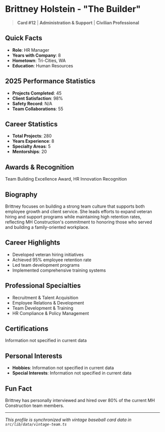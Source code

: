 # Brittney Holstein - "The Builder"

> **Card #12** | **Administration & Support** | **Civilian Professional**

## Quick Facts

- **Role**: HR Manager
- **Years with Company**: 8
- **Hometown**: Tri-Cities, WA
- **Education**: Human Resources

## 2025 Performance Statistics

- **Projects Completed**: 45
- **Client Satisfaction**: 98%
- **Safety Record**: N/A
- **Team Collaborations**: 55

## Career Statistics

- **Total Projects**: 280
- **Years Experience**: 8
- **Specialty Areas**: 5
- **Mentorships**: 20

## Awards & Recognition

Team Building Excellence Award, HR Innovation Recognition

## Biography

Brittney focuses on building a strong team culture that supports both employee growth and client
service. She leads efforts to expand veteran hiring and support programs while maintaining high
retention rates, reflecting MH Construction's commitment to honoring those who served and building
a family-oriented workplace.

## Career Highlights

- Developed veteran hiring initiatives
- Achieved 95% employee retention rate
- Led team development programs
- Implemented comprehensive training systems

## Professional Specialties

- Recruitment & Talent Acquisition
- Employee Relations & Development
- Team Development & Training
- HR Compliance & Policy Management

## Certifications

Information not specified in current data

## Personal Interests

- **Hobbies**: Information not specified in current data
- **Special Interests**: Information not specified in current data

## Fun Fact

Brittney has personally interviewed and hired over 80% of the current MH Construction team members.

---

*This profile is synchronized with vintage baseball card data in `src/lib/data/vintage-team.ts`*
